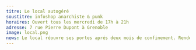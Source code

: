 ```yaml
---
titre: Le local autogéré
soustitre: infoshop anarchiste & punk
horaires: Ouvert tous les mercredi de 17h à 21h
adresse: 7 rue Pierre Dupont à Grenoble
image: local.png
news: Le local réouvre ses portes aprés deux mois de confinement. Rendez vous tous les mercredis à 17h !
---
```

